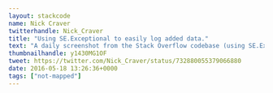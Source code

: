 ```yaml
---
layout: stackcode
name: Nick Craver
twitterhandle: Nick_Craver
title: "Using SE.Exceptional to easily log added data."
text: "A daily screenshot from the Stack Overflow codebase (using SE.Exceptional to easily log added data). "
thumbnailhandle: y1430MG1OF
tweet: https://twitter.com/Nick_Craver/status/732880055379066880
date: 2016-05-18 13:26:36+0000
tags: ["not-mapped"]
---
```

